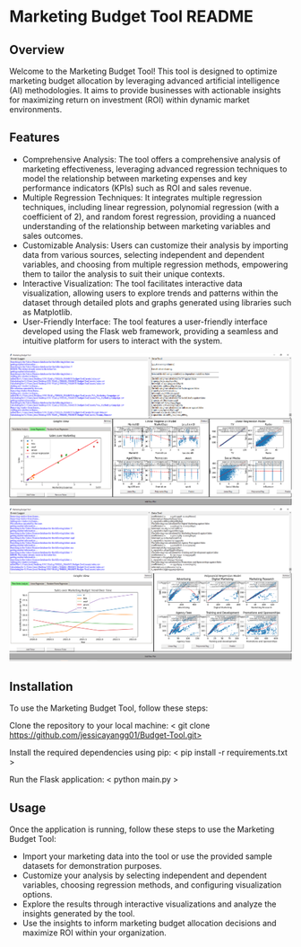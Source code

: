 # Marketing Budget Tool README

## Overview
Welcome to the Marketing Budget Tool! This tool is designed to optimize marketing budget allocation by leveraging advanced artificial intelligence (AI) methodologies. It aims to provide businesses with actionable insights for maximizing return on investment (ROI) within dynamic market environments.

## Features
- Comprehensive Analysis: The tool offers a comprehensive analysis of marketing effectiveness, leveraging advanced regression techniques to model the relationship between marketing expenses and key performance indicators (KPIs) such as ROI and sales revenue.
- Multiple Regression Techniques: It integrates multiple regression techniques, including linear regression, polynomial regression (with a coefficient of 2), and random forest regression, providing a nuanced understanding of the relationship between marketing variables and sales outcomes.
- Customizable Analysis: Users can customize their analysis by importing data from various sources, selecting independent and dependent variables, and choosing from multiple regression methods, empowering them to tailor the analysis to suit their unique contexts.
- Interactive Visualization: The tool facilitates interactive data visualization, allowing users to explore trends and patterns within the dataset through detailed plots and graphs generated using libraries such as Matplotlib.
- User-Friendly Interface: The tool features a user-friendly interface developed using the Flask web framework, providing a seamless and intuitive platform for users to interact with the system.

![Image View 1](Github-images\Github1.png)
![Image View 2](Github-images\Github2.png)

## Installation
To use the Marketing Budget Tool, follow these steps:

Clone the repository to your local machine:
< git clone https://github.com/jessicayangg01/Budget-Tool.git>

Install the required dependencies using pip:
< pip install -r requirements.txt >

Run the Flask application:
< python main.py >

## Usage
Once the application is running, follow these steps to use the Marketing Budget Tool:
- Import your marketing data into the tool or use the provided sample datasets for demonstration purposes.
- Customize your analysis by selecting independent and dependent variables, choosing regression methods, and configuring visualization options.
- Explore the results through interactive visualizations and analyze the insights generated by the tool.
- Use the insights to inform marketing budget allocation decisions and maximize ROI within your organization.